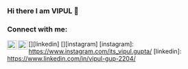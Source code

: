 ### Hi there I am VIPUL 👋

<!--
**vipulgupta22/vipulgupta22** is a ✨ _special_ ✨ repository because its `README.md` (this file) appears on your GitHub profile.

## I am a Student

- 🔭 I’m currently working on my skills
- 🌱 I’m currently learning Web Designing
- 💬 Don't Ask me about anything😄
- ⚡ Fun fact: I am very Lazy
-->

### Connect with me:
[<img align="left" alt="codeSTACKr | LinkedIn" width="22px" src="https://cdn.jsdelivr.net/npm/simple-icons@v3/icons/linkedin.svg" />][linkedin]
[<img align="left" alt="codeSTACKr | Instagram" width="22px" src="https://cdn.jsdelivr.net/npm/simple-icons@v3/icons/instagram.svg" />][instagram]
[instagram]: https://www.instagram.com/its_vipul.gupta/
[linkedin]: https://www.linkedin.com/in/vipul-gup-2204/

